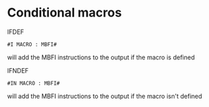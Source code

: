 # Conditional macros
IFDEF

``#I MACRO : MBFI#``

will add the MBFI instructions to the output if the macro is defined 

IFNDEF

``#IN MACRO : MBFI#``

will add the MBFI instructions to the output if the macro isn't defined
